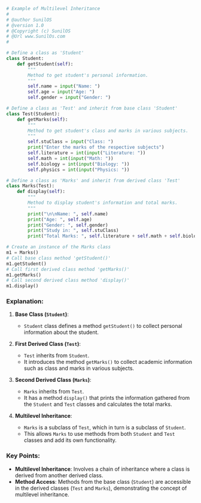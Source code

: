 
```python
# Example of Multilevel Inheritance
#
# @author SunilOS  
# @version 1.0
# @Copyright (c) SunilOS  
# @Url www.SunilOs.com
# 

# Define a class as 'Student'
class Student:
    def getStudent(self):
        """
        Method to get student's personal information.
        """
        self.name = input("Name: ")
        self.age = input("Age: ")
        self.gender = input("Gender: ")

# Define a class as 'Test' and inherit from base class 'Student'
class Test(Student):
    def getMarks(self):
        """
        Method to get student's class and marks in various subjects.
        """
        self.stuClass = input("Class: ")
        print("Enter the marks of the respective subjects")
        self.literature = int(input("Literature: "))
        self.math = int(input("Math: "))
        self.biology = int(input("Biology: "))
        self.physics = int(input("Physics: "))

# Define a class as 'Marks' and inherit from derived class 'Test'
class Marks(Test):
    def display(self):
        """
        Method to display student's information and total marks.
        """
        print("\n\nName: ", self.name)
        print("Age: ", self.age)
        print("Gender: ", self.gender)
        print("Study in: ", self.stuClass)
        print("Total Marks: ", self.literature + self.math + self.biology + self.physics)

# Create an instance of the Marks class
m1 = Marks()
# Call base class method 'getStudent()'
m1.getStudent()
# Call first derived class method 'getMarks()'
m1.getMarks()
# Call second derived class method 'display()'
m1.display()
```

### Explanation:

1. **Base Class (`Student`)**:
   - `Student` class defines a method `getStudent()` to collect personal information about the student.

2. **First Derived Class (`Test`)**:
   - `Test` inherits from `Student`.
   - It introduces the method `getMarks()` to collect academic information such as class and marks in various subjects.

3. **Second Derived Class (`Marks`)**:
   - `Marks` inherits from `Test`.
   - It has a method `display()` that prints the information gathered from the `Student` and `Test` classes and calculates the total marks.

4. **Multilevel Inheritance**:
   - `Marks` is a subclass of `Test`, which in turn is a subclass of `Student`.
   - This allows `Marks` to use methods from both `Student` and `Test` classes and add its own functionality.

### Key Points:
- **Multilevel Inheritance**: Involves a chain of inheritance where a class is derived from another derived class.
- **Method Access**: Methods from the base class (`Student`) are accessible in the derived classes (`Test` and `Marks`), demonstrating the concept of multilevel inheritance.
